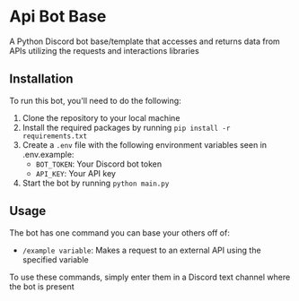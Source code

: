 # Api Bot Base

A Python Discord bot base/template that accesses and returns data from APIs utilizing the requests and interactions libraries

## Installation

To run this bot, you'll need to do the following:

1. Clone the repository to your local machine
2. Install the required packages by running `pip install -r requirements.txt`
3. Create a `.env` file with the following environment variables seen in .env.example:
   - `BOT_TOKEN`: Your Discord bot token
   - `API_KEY`: Your API key
4. Start the bot by running `python main.py`

## Usage

The bot has one command you can base your others off of:

- `/example variable`: Makes a request to an external API using the specified variable

To use these commands, simply enter them in a Discord text channel where the bot is present
